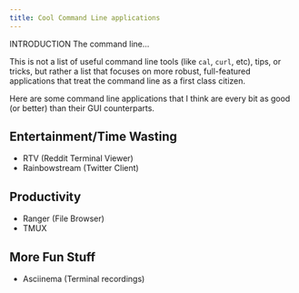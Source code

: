 ```yaml
---
title: Cool Command Line applications
---
```


INTRODUCTION
The command line...

This is not a list of useful command line tools (like `cal`, `curl`, etc), tips,
or tricks, but rather a list that focuses on more robust, full-featured applications
that treat the command line as a first class citizen.

Here are some command line applications that I think are every bit as good (or
better) than their GUI counterparts.


## Entertainment/Time Wasting
* RTV (Reddit Terminal Viewer)
* Rainbowstream (Twitter Client)

## Productivity
* Ranger (File Browser)
* TMUX

## More Fun Stuff
* Asciinema (Terminal recordings)
